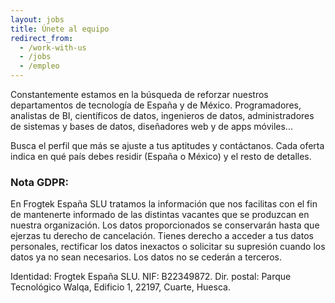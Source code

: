 ```yaml
---
layout: jobs
title: Únete al equipo
redirect_from:
  - /work-with-us
  - /jobs
  - /empleo
---
```

Constantemente estamos en la búsqueda de reforzar nuestros departamentos de tecnología de España y de México. Programadores, analistas de BI, científicos de datos, ingenieros de datos, administradores de sistemas y bases de datos, diseñadores web y de apps móviles... 

Busca el perfil que más se ajuste a tus aptitudes y contáctanos. Cada oferta indica en qué país debes residir (España o México) y el resto de detalles.

<div class="gdpr">
  <h3>Nota GDPR:</h3>
  <p>En Frogtek España SLU tratamos la información que nos facilitas con el fin de mantenerte informado de las distintas vacantes que se produzcan en nuestra organización. Los datos proporcionados se conservarán hasta que ejerzas tu derecho de cancelación. Tienes derecho a acceder a tus datos personales, rectificar los datos inexactos o solicitar su supresión cuando los datos ya no sean necesarios. Los datos no se cederán a terceros.</p>
  <p>Identidad: Frogtek España SLU. NIF: B22349872. Dir. postal: Parque Tecnológico Walqa, Edificio 1, 22197, Cuarte, Huesca.</p>
</div>
